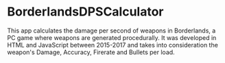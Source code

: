 # BorderlandsDPSCalculator
This app calculates the damage per second of weapons in Borderlands, a PC game where weapons are generated procedurally. It was developed in HTML and JavaScript between 2015-2017 and takes into consideration the weapon's Damage, Accuracy, Firerate and Bullets per load.
